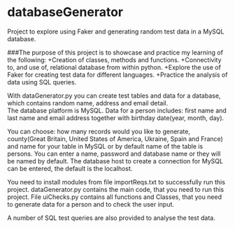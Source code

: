 # databaseGenerator
Project to explore using Faker and generating random test data in a MySQL database.

###The purpose of this project is to showcase and practice my learning of the following:
    +Creation of classes, methods and functions.
    +Connectivity to, and use of, relational database from within python.
    +Explore the use of Faker for creating test data for different languages.
    +Practice the analysis of data using SQL queries.

With dataGenerator.py you can create test tables and data for a database, which contains random name, address and email detail.  
The database platform is MySQL.
Data for a person includes: first name and last name and email address together with birthday date(year, month, day).

You can choose: how many records would you like to generate, county(Great Britain, United States of America, Ukraine, Spain and France) 
and name for your table in MySQL or by default name of the table is persons.
You can enter a name, password and database name or they will be named by default.
The database host to create a connection for MySQL can be entered, the default is the localhost.

You need to install modules from file importReqs.txt to successfully run this project.
dataGenerator.py contains the main code, that you need to run this project.
File uiChecks.py contains all functions and Classes, that you need to generate data for a person and to check the user input.

A number of SQL test queries are also provided to analyse the test data.
